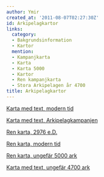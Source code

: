 ```yaml
---
author: Ymir
created_at: '2011-08-07T02:27:30Z'
id: Arkipelagkartor
links:
  category:
  - Bakgrundsinformation
  - Kartor
  mention:
  - Kampanjkarta
  - Karta
  - Karta 5000
  - Kartor
  - Ren kampanjkarta
  - Stora Arkipelagen år 4700
title: Arkipelagkartor
---
```


[Karta med text, modern tid]

[Karta med text, Arkipelagkampanjen]

[Ren karta, 2976 e.D.]

[Ren karta, modern tid]

[Ren karta, ungefär 5000 ark]

[Karta med text, ungefär 4700 ark]

  [Karta med text, modern tid]: Karta
  [Karta med text, Arkipelagkampanjen]: Kampanjkarta
  [Ren karta, 2976 e.D.]: Ren_kampanjkarta
  [Ren karta, modern tid]: Kartor
  [Ren karta, ungefär 5000 ark]: Karta_5000
  [Karta med text, ungefär 4700 ark]: Stora_Arkipelagen_år_4700